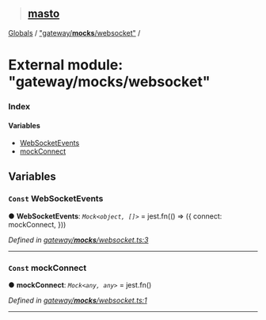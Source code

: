 > ## [masto](../README.md)

[Globals](../globals.md) / ["gateway/__mocks__/websocket"](_gateway___mocks___websocket_.md) /

# External module: "gateway/__mocks__/websocket"

### Index

#### Variables

* [WebSocketEvents](_gateway___mocks___websocket_.md#const-websocketevents)
* [mockConnect](_gateway___mocks___websocket_.md#const-mockconnect)

## Variables

### `Const` WebSocketEvents

● **WebSocketEvents**: *`Mock<object, []>`* =  jest.fn(() => ({
connect: mockConnect,
}))

*Defined in [gateway/__mocks__/websocket.ts:3](https://github.com/neet/masto.js/blob/3506035/src/gateway/__mocks__/websocket.ts#L3)*

___

### `Const` mockConnect

● **mockConnect**: *`Mock<any, any>`* =  jest.fn()

*Defined in [gateway/__mocks__/websocket.ts:1](https://github.com/neet/masto.js/blob/3506035/src/gateway/__mocks__/websocket.ts#L1)*

___